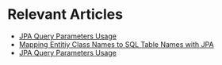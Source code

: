 # Relevant Articles

- [JPA Query Parameters Usage](http://www.baeldung.com/jpa-query-parameters-usage)
- [Mapping Entitiy Class Names to SQL Table Names with JPA](https://www.baeldung.com/jpa-entity-table-names)
- [JPA Query Parameters Usage](https://www.baeldung.com/jpa-query-parameters)
